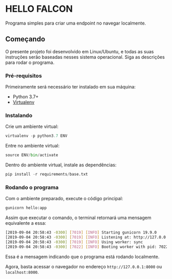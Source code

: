 # HELLO FALCON

Programa simples para criar uma endpoint no navegar localmente.

## Começando

O presente projeto foi desenvolvido em Linux/Ubuntu, e todas as suas instruções serão baseadas nesses sistema operacional. Siga as descrições para rodar o programa.

### Pré-requisitos

Primeiramente será necessário ter instalado em sua máquina:
- Python 3.7+
- [Virtualenv](https://virtualenv.pypa.io/en/latest/installation/)

### Instalando

Crie um ambiente virtual:
```python
virtualenv -p python3.7 ENV
```

Entre no ambiente virtual:
```python
source ENV/bin/activate
```

Dentro do ambiente virtual, instale as dependências:
```python
pip install -r requirements/base.txt
```

### Rodando o programa

Com o ambiente preparado, execute o código principal:
```python
gunicorn hello:app
```

Assim que executar o comando, o terminal retornará uma mensagem equivalente a essa:
```bash
[2019-09-04 20:58:43 -0300] [7019] [INFO] Starting gunicorn 19.9.0
[2019-09-04 20:58:43 -0300] [7019] [INFO] Listening at: http://127.0.0.1:8000 (7019)
[2019-09-04 20:58:43 -0300] [7019] [INFO] Using worker: sync
[2019-09-04 20:58:43 -0300] [7022] [INFO] Booting worker with pid: 7022
```

Essa é a mensagem indicando que o programa está rodando localmente.

Agora, basta acessar o navegador no endereço `http://127.0.0.1:8000` ou `localhost:8000`.
